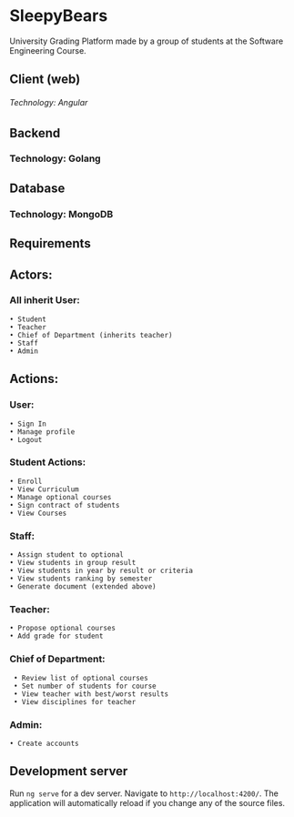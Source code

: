 # SleepyBears

University Grading Platform made by a group of students at the Software Engineering Course.

## Client (web)

 ###### Technology: Angular

## Backend

### Technology: Golang

## Database

### Technology: MongoDB

## Requirements

## Actors:

### All inherit User:
 
    • Student
    • Teacher
    • Chief of Department (inherits teacher)
    • Staff
    • Admin
    
## Actions:
  
### User:

    • Sign In
    • Manage profile
    • Logout
    
### Student Actions:
  
    • Enroll
    • View Curriculum
    • Manage optional courses
    • Sign contract of students
    • View Courses
    
### Staff:
    
    • Assign student to optional
    • View students in group result
    • View students in year by result or criteria
    • View students ranking by semester
    • Generate document (extended above)

### Teacher:
    
    • Propose optional courses
    • Add grade for student

### Chief of Department:

     • Review list of optional courses
     • Set number of students for course
     • View teacher with best/worst results
     • View disciplines for teacher

### Admin:

    • Create accounts

## Development server

Run `ng serve` for a dev server. Navigate to `http://localhost:4200/`. The application will automatically reload if you change any of the source files.

